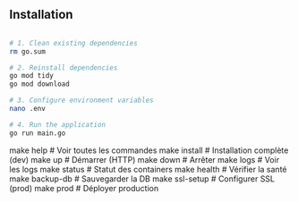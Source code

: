 
## Installation

```bash

# 1. Clean existing dependencies
rm go.sum

# 2. Reinstall dependencies
go mod tidy
go mod download

# 3. Configure environment variables
nano .env

# 4. Run the application
go run main.go

```
make help           # Voir toutes les commandes
make install        # Installation complète (dev)
make up             # Démarrer (HTTP)
make down           # Arrêter
make logs           # Voir les logs
make status         # Statut des containers
make health         # Vérifier la santé
make backup-db      # Sauvegarder la DB
make ssl-setup      # Configurer SSL (prod)
make prod           # Déployer production


